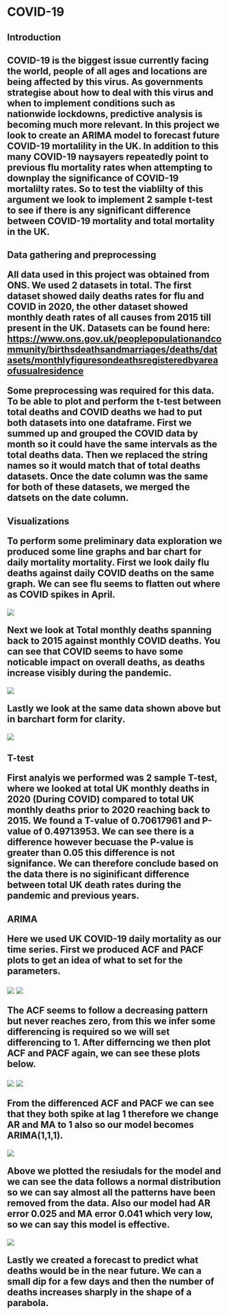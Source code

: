# COVID-19

<h2>Introduction<h2>
  
COVID-19 is the biggest issue currently facing the world, people of all ages and locations are being affected by this virus. As governments strategise about how to deal with this virus and when to implement conditions such as nationwide lockdowns, predictive analysis is becoming much more relevant. In this project we look to create an ARIMA model to forecast future COVID-19 mortalility in the UK. In addition to this many COVID-19 naysayers repeatedly point to previous flu mortality rates when attempting to downplay the significance of COVID-19 mortalilty rates. So to test the viablilty of this argument we look to implement 2 sample t-test to see if there is any significant difference between COVID-19 mortality and total mortality in the UK.

<h2> Data gathering and preprocessing

All data used in this project was obtained from ONS. We used 2 datasets in total. The first dataset showed daily deaths rates for flu and COVID in 2020, the other dataset showed monthly death rates of all causes from 2015 till present in the UK. Datasets can be found here: https://www.ons.gov.uk/peoplepopulationandcommunity/birthsdeathsandmarriages/deaths/datasets/monthlyfiguresondeathsregisteredbyareaofusualresidence 

Some preprocessing was required for this data. To be able to plot and perform the t-test between total deaths and COVID deaths we had to put both datasets into one dataframe. First we summed up and grouped the COVID data by month so it could have the same intervals as the total deaths data. Then we replaced the string names so it would match that of total deaths datasets. Once the date column was the same for both of these datasets, we merged the datsets on the date column.

<h2>Visualizations
  
To perform some preliminary data exploration we produced some line graphs and bar chart for daily mortality mortality.
First we look daily flu deaths against daily COVID deaths on the same graph. We can see flu seems to flatten out where as COVID spikes in April.
  
![](Flu%20and%20COVID%20deaths%202020.png)

Next we look at Total monthly deaths spanning back to 2015 against monthly COVID deaths. You can see that COVID seems to have some noticable impact on overall deaths, as deaths increase visibly during the pandemic.

![](Total%20and%20COVID%20deaths.png)

Lastly we look at the same data shown above but in barchart form for clarity.

![](Total%20and%20COVID%20deaths%20barchart.png)

<h2>T-test
 
First analyis we performed was 2 sample T-test, where we looked at total UK monthly deaths in 2020 (During COVID) compared to total UK monthly deaths prior to 2020 reaching back to 2015. We found a T-value of 0.70617961 and P-value of 0.49713953. We can see there is a difference however becuase the P-value is greater than 0.05 this difference is not signifance. We can therefore conclude based on the data there is no siginificant difference between total UK death rates during the pandemic and previous years. 

<h2>ARIMA
  
Here we used UK COVID-19 daily mortality as our time series. First we produced ACF and PACF plots to get an idea of what to set for the parameters.  

![](ACF.png)
![](PACF.png)

The ACF seems to follow a decreasing pattern but never reaches zero, from this we infer some differencing is required so we will set differencing to 1. After differncing we then plot ACF and PACF again, we can see these plots below.

![](ACF%20differenced.png)
![](PACF%20differenced.png)

From the differenced ACF and PACF we can see that they both spike at lag 1 therefore we change AR and MA to 1 also so our model becomes ARIMA(1,1,1).

![](Residuals.png)

Above we plotted the resiudals for the model and we can see the data follows a normal distribution so we can say almost all the patterns have been removed from the data. Also our model had AR error 0.025 and MA error 0.041 which very low, so we can say this model is effective.

![](Forecast%20ARIMA.png)

Lastly we created a forecast to predict what deaths would be in the near future. We can a small dip for a few days and then the number of deaths increases sharply in the shape of a parabola. 
